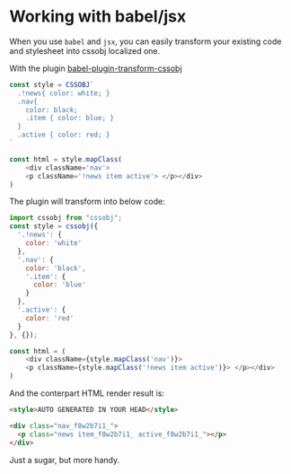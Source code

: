 # Working with babel/jsx

When you use `babel` and `jsx`, you can easily transform your existing code and stylesheet into cssobj localized one.

With the plugin [babel-plugin-transform-cssobj](https://github.com/cssobj/babel-plugin-transform-cssobj)

``` javascript
const style = CSSOBJ`
  .!news{ color: white; }
  .nav{
    color: black;
    .item { color: blue; }
  }
  .active { color: red; }
`

const html = style.mapClass(
    <div className='nav'>
    <p className='!news item active'> </p></div>
)
```

The plugin will transform into below code:

``` javascript
import cssobj from "cssobj";
const style = cssobj({
  '.!news': {
    color: 'white'
  },
  '.nav': {
    color: 'black',
    '.item': {
      color: 'blue'
    }
  },
  '.active': {
    color: 'red'
  }
}, {});

const html = (
    <div className={style.mapClass('nav')}>
    <p className={style.mapClass('!news item active')}> </p></div>
)
```

And the conterpart HTML render result is:

```html
<style>AUTO GENERATED IN YOUR HEAD</style>

<div class="nav_f8w2b7i1_">
  <p class="news item_f8w2b7i1_ active_f8w2b7i1_"></p>
</div>
```

Just a sugar, but more handy.


